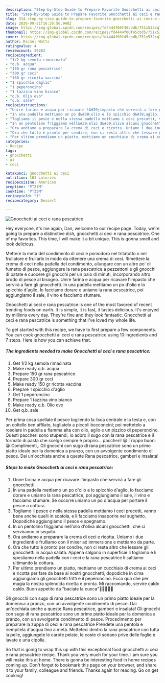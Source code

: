 ```yaml
---
description: "Step-by-Step Guide to Prepare Favorite Gnocchetti ai ceci e rana pescatrice"
title: "Step-by-Step Guide to Prepare Favorite Gnocchetti ai ceci e rana pescatrice"
slug: 314-step-by-step-guide-to-prepare-favorite-gnocchetti-ai-ceci-e-rana-pescatrice
date: 2020-09-21T16:30:56.948Z
image: https://img-global.cpcdn.com/recipes/fd4444f00f45cbdb/751x532cq70/gnocchetti-ai-ceci-e-rana-pescatrice-recipe-main-photo.jpg
thumbnail: https://img-global.cpcdn.com/recipes/fd4444f00f45cbdb/751x532cq70/gnocchetti-ai-ceci-e-rana-pescatrice-recipe-main-photo.jpg
cover: https://img-global.cpcdn.com/recipes/fd4444f00f45cbdb/751x532cq70/gnocchetti-ai-ceci-e-rana-pescatrice-recipe-main-photo.jpg
author: Rachel Watts
ratingvalue: 4
reviewcount: 39283
recipeingredient:
- "1/2 kg semola rimacinata"
- "q.b. acqua"
- "150 gr rana pescatrice"
- "300 gr ceci"
- "150 gr ricotta vaccina"
- "1 spicchio daglio"
- "1 peperoncino"
- "1 tazzina vino bianco"
- "q.b. Olio evo"
- "q.b. sale"
recipeinstructions:
- "Unire farina e acqua per ricavare l&#39;impasto che servirà a fare gli gnocchetti."
- "In una padella mettiamo un po d&#39;olio e lo spicchio d&#39;aglio, lo facciamo dorare e uniamo la rana pescatrice, poi aggiungiamo il sale, il vino e facciamo sfumare. Se occorre uniamo un po d&#39;acqua per portare il pesce a cottura."
- "Togliamo il pesce e nella stessa padella mettiamo i ceci precotti, vanno bene anche quelli in scatola, e li facciamo insaporire nel sughetto. Dopodiché aggiungiamo il pesce e spegnamo."
- "In un pentolino friggiamo nell&#39;olio d&#39;oliva alcuni gnocchetti, che ci serviranno in seguito."
- "Ora andiamo a preparare la crema di ceci e ricotta. Uniamo i due ingredienti e frulliamo con il mixer ad immersione e mettiamo da parte."
- "Ora che tutto è pronto per condire, non ci resta altro che lessare gli gnocchetti in acqua salata. Appena salgono in superficie li togliamo e li spostiamo nella padella con i ceci e la rana pescatrice li saltiamo ultimando la cottura."
- "Per ultimo prendiamo un piatto, mettiamo un cucchiaio di crema ai ceci e ricotta per fare da base ai nostri gnocchetti, dopodiché in cima aggiungiamo gli gnocchetti fritti e il peperoncino. Ecco qua che per magia la nostra splendida ricetta è pronta. Mi raccomando, servire caldo caldo. Buon appetito da &#34;baciate la cuoca&#34;👩‍🍳😘😘😘"
categories:
- Recipe
tags:
- gnocchetti
- ai
- ceci

katakunci: gnocchetti ai ceci 
nutrition: 161 calories
recipecuisine: American
preptime: "PT27M"
cooktime: "PT33M"
recipeyield: "1"
recipecategory: Dessert

---
```



![Gnocchetti ai ceci e rana pescatrice](https://img-global.cpcdn.com/recipes/fd4444f00f45cbdb/751x532cq70/gnocchetti-ai-ceci-e-rana-pescatrice-recipe-main-photo.jpg)

Hey everyone, it's me again, Dan, welcome to our recipe page. Today, we're going to prepare a distinctive dish, gnocchetti ai ceci e rana pescatrice. One of my favorites. This time, I will make it a bit unique. This is gonna smell and look delicious.

Mettere la metà del condimento di ceci e pomodoro nel tritatutto o nel frullatore e frullarlo in modo da ottenere una crema di ceci. Rimettere la crema di ceci nella padella del condimento, allungare con un altro po&#39; di fumetto di pesce, aggiungere la rana pescatrice a pezzettoni e gli gnocchi di patate e cuocere gli gnocchi per un paio di minuti, incorporando altro brodo di pesce al bisogno. Unire farina e acqua per ricavare l&#39;impasto che servirà a fare gli gnocchetti. In una padella mettiamo un po d&#39;olio e lo spicchio d&#39;aglio, lo facciamo dorare e uniamo la rana pescatrice, poi aggiungiamo il sale, il vino e facciamo sfumare.

Gnocchetti ai ceci e rana pescatrice is one of the most favored of recent trending foods on earth. It is simple, it is fast, it tastes delicious. It's enjoyed by millions every day. They're fine and they look fantastic. Gnocchetti ai ceci e rana pescatrice is something that I've loved my whole life.


To get started with this recipe, we have to first prepare a few components. You can cook gnocchetti ai ceci e rana pescatrice using 10 ingredients and 7 steps. Here is how you can achieve that.

<!--inarticleads1-->

##### The ingredients needed to make Gnocchetti ai ceci e rana pescatrice:

1. Get 1/2 kg semola rimacinata
1. Make ready q.b. acqua
1. Prepare 150 gr rana pescatrice
1. Prepare 300 gr ceci
1. Make ready 150 gr ricotta vaccina
1. Prepare 1 spicchio d&#39;aglio
1. Get 1 peperoncino
1. Prepare 1 tazzina vino bianco
1. Make ready q.b. Olio evo
1. Get q.b. sale


Per prima cosa spellate il pesce togliendo la lisca centrale e la testa e, con un coltello ben affilato, tagliatelo a piccoli bocconcini; poi mettetelo a rosolare in padella a fiamma alta con olio, aglio e un pizzico di peperoncino. Questi paccheri sono stupendi, io adoro il sugo con la rana pescatrice e il formato di pasta che scelgo sempre è proprio… paccheri! 😀 Troppo buoni 😀 Complimenti,. Gli gnocchi con sugo di rana pescatrice sono un primo piatto ideale per la domenica a pranzo, con un avvolgente condimento di pesce. Dai un&#39;occhiata anche a queste Rana pescatrice, gamberi e insalata! 

<!--inarticleads2-->

##### Steps to make Gnocchetti ai ceci e rana pescatrice:

1. Unire farina e acqua per ricavare l&#39;impasto che servirà a fare gli gnocchetti.
1. In una padella mettiamo un po d&#39;olio e lo spicchio d&#39;aglio, lo facciamo dorare e uniamo la rana pescatrice, poi aggiungiamo il sale, il vino e facciamo sfumare. Se occorre uniamo un po d&#39;acqua per portare il pesce a cottura.
1. Togliamo il pesce e nella stessa padella mettiamo i ceci precotti, vanno bene anche quelli in scatola, e li facciamo insaporire nel sughetto. Dopodiché aggiungiamo il pesce e spegnamo.
1. In un pentolino friggiamo nell&#39;olio d&#39;oliva alcuni gnocchetti, che ci serviranno in seguito.
1. Ora andiamo a preparare la crema di ceci e ricotta. Uniamo i due ingredienti e frulliamo con il mixer ad immersione e mettiamo da parte.
1. Ora che tutto è pronto per condire, non ci resta altro che lessare gli gnocchetti in acqua salata. Appena salgono in superficie li togliamo e li spostiamo nella padella con i ceci e la rana pescatrice li saltiamo ultimando la cottura.
1. Per ultimo prendiamo un piatto, mettiamo un cucchiaio di crema ai ceci e ricotta per fare da base ai nostri gnocchetti, dopodiché in cima aggiungiamo gli gnocchetti fritti e il peperoncino. Ecco qua che per magia la nostra splendida ricetta è pronta. Mi raccomando, servire caldo caldo. Buon appetito da &#34;baciate la cuoca&#34;👩‍🍳😘😘😘


Gli gnocchi con sugo di rana pescatrice sono un primo piatto ideale per la domenica a pranzo, con un avvolgente condimento di pesce. Dai un&#39;occhiata anche a queste Rana pescatrice, gamberi e insalata! Gli gnocchi con sugo di rana pescatrice sono un primo piatto ideale per la domenica a pranzo, con un avvolgente condimento di pesce. Procedimento per preparare la zuppa di ceci e rana pescatrice Prendete una pentola e riempitela d&#39;acqua fino a metà. Metteteci dentro la rana pescatrice con tutta la pelle, aggiungete le carote pelate, le coste di sedano prive delle foglie e lavate e una cipolla. 

So that is going to wrap this up with this exceptional food gnocchetti ai ceci e rana pescatrice recipe. Thank you very much for your time. I am sure you will make this at home. There is gonna be interesting food in home recipes coming up. Don't forget to bookmark this page on your browser, and share it to your family, colleague and friends. Thanks again for reading. Go on get cooking!
